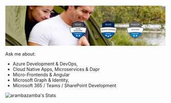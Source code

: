 ![header](_images/header.jpg)

Ask me about: 
- Azure Development & DevOps, 
- Cloud Native Apps, Microservices & Dapr
- Micro-Frontends & Angular 
- Microsoft Graph & Identity,
- Microsoft 365 / Teams / SharePoint Development

![arambazamba's Stats](https://github-readme-stats.vercel.app/api?username=arambazamba&theme=vue-dark&show_icons=true&hide_border=true&count_private=true)
